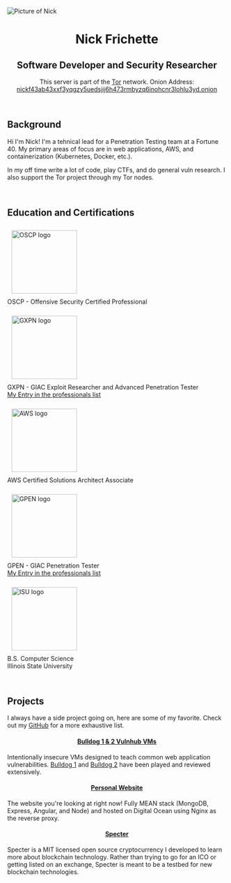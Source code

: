 ---
---
<div class="container">
<br><br>
  <img src="/images/home/profile.jpg" class="circle-avatar" alt="Picture of Nick">
<br>
<div class="card">
  <div class="card-block">
    <div class="text-canvas">
      <h1 style="text-align: center">Nick Frichette</h1>
      <h2 style="text-align: center" class="desc">Software Developer and Security Researcher</h2>
      <p style="text-align: center" class="tor">This server is part of the <a href="https://torproject.org">Tor</a> network.
        Onion Address: <a href="http://nickf43ab43xxf3yqgzy5uedsjij6h473rmbyzq6inohcnr3lohlu3yd.onion/">
          nickf43ab43xxf3yqgzy5uedsjij6h473rmbyzq6inohcnr3lohlu3yd.onion
        </a></p>
    </div>
  </div>
</div>
<br>
<div class="card">
  <div class="card-block">
    <div class="text-canvas">
      <h2>Background</h2>
      <p>Hi I'm Nick! I'm a tehnical lead for a Penetration Testing team at a Fortune 40. My primary areas of focus are in web 
        applications, AWS, and containerization (Kubernetes, Docker, etc.).</p>
      <p>In my off time write a lot of code, play CTFs, and do general vuln research. I also support the Tor project through my Tor nodes.</p>
    </div>
  </div>
</div>
<br>
<div class="card">
  <div class="card-block">
    <div class="text-canvas">
      <h2>Education and Certifications</h2>
      <div class="row">
        <div class="col-md">
          <p>
            <img [lazyLoad]="'/images/home/oscp.png'" class="img-responsive" alt="OSCP logo" style="width: 150px; height: 145px; padding: 10px"/><br>
            OSCP - Offensive Security Certified Professional<br>
          </p>
        </div>
        <div class="col-md">
          <p>
            <img [lazyLoad]="'/images/home/gxpn.png'" class="img-responsive" alt="GXPN logo" style="width: 150px; height: 145px; padding: 10px"/><br>
            GXPN - GIAC Exploit Researcher and Advanced Penetration Tester<br>
            <a href="https://www.giac.org/certified-professional/nicholas-frichette/163907">My Entry in the professionals list</a>
          </p>
        </div>
        <div class="col-md">
          <p>
            <img [lazyLoad]="'/images/home/aws.png'" class="img-responsive" alt="AWS logo" style="width: 150px; height: 145px; padding: 10px"/><br>
            AWS Certified Solutions Architect Associate<br>
          </p>
        </div>
        <div class="col-md">
          <p>
            <img [lazyLoad]="'/images/home/gpen.png'" class="img-responsive" alt="GPEN logo" style="width: 150px; height: 145px; padding: 10px"/><br>
            GPEN - GIAC Penetration Tester<br>
            <a href="https://www.giac.org/certified-professional/nicholas-frichette/163907">My Entry in the professionals list</a>
          </p>
        </div>
        <div class="col-md">
          <p>
            <img [lazyLoad]="'/images/home/isu_seal.png'" class="img-responsive" alt="ISU logo" style="width: 150px; height: 145px; padding: 10px"/><br>
            B.S. Computer Science<br>
            Illinois State University
          </p>
        </div>
      </div>
    </div>
  </div>
</div>
<br>
<div class="card">
  <div class="card-block">
    <div class="text-canvas">
      <h2>Projects</h2>
      <p>I always have a side project going on, here are some of my favorite. Check out my
        <a href="https://github.com/Frichetten/">GitHub</a>
         for a more exhaustive list.</p>
      <div class="row">
        <div class="col-md">
            <h4 style="text-align:center"><a href="https://www.vulnhub.com/series/bulldog,138/">
              Bulldog 1 & 2 Vulnhub VMs</a></h4>
            <p>Intentionally insecure VMs designed to teach common web application
               vulnerabilities. <a href="https://www.vulnhub.com/entry/bulldog-1,211/">Bulldog 1</a>
               and <a href="https://www.vulnhub.com/entry/bulldog-2,246/">Bulldog 2</a> have been played
               and reviewed extensively.</p>
        </div>
        <div class="col-md">
            <h4 style="text-align:center"><a href="https://github.com/Frichetten/frichetten.github.io">
              Personal Website</a></h4>
            <p>The website you're looking at right now! Fully MEAN stack (MongoDB, Express, Angular,
               and Node) and hosted on Digital Ocean using Nginx as the reverse proxy.</p>
        </div>
        <div class="col-md">
            <h4 style="text-align:center"><a href="https://github.com/Frichetten/specter">
              Specter</a></h4>
            <p>Specter is a MIT licensed open source cryptocurrency I developed to learn more about
               blockchain technology. Rather than trying to go for an ICO or getting listed on an
               exchange, Specter is meant to be a testbed for new blockchain technologies.</p>
        </div>
      </div>
    </div>
  </div>
</div>
</div>

